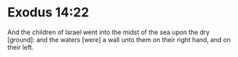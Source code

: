 # Exodus 14:22

And the children of Israel went into the midst of the sea upon the dry [ground]: and the waters [were] a wall unto them on their right hand, and on their left.